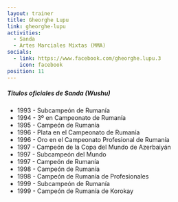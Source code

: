 ```yaml
---
layout: trainer
title: Gheorghe Lupu
link: gheorghe-lupu
activities:
  - Sanda
  - Artes Marciales Mixtas (MMA)
socials:
  - link: https://www.facebook.com/gheorghe.lupu.3
    icon: facebook
position: 11
---
```

<h5>Títulos oficiales de Sanda (Wushu)</h5>
<ul>
  <li>1993 - Subcampeón de Rumanía</li>
  <li>1994 - 3º en Campeonato de Rumanía</li>
  <li>1995 - Campeón de Rumanía</li>
  <li>1996 - Plata en el Campeonato de Rumanía</li>
  <li>1996 - Oro en el Campeonato Profesional de Rumanía</li>
  <li>1997 - Campeón de la Copa del Mundo de Azerbaiyán</li>
  <li>1997 - Subcampeón del Mundo</li>
  <li>1997 - Campeón de Rumanía</li>
  <li>1998 - Campeón de Rumanía</li>
  <li>1998 - Campeón de Rumanía de Profesionales</li>
  <li>1999 - Subcampeón de Rumanía</li>
  <li>1999 - Campeón de Rumanía de Korokay</li>
</ul>
